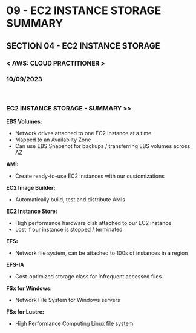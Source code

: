 # 09 - EC2 INSTANCE STORAGE SUMMARY

## SECTION 04 - EC2 INSTANCE STORAGE<br>

### < AWS: CLOUD PRACTITIONER > <br>

### 10/09/2023 <br>

<br>

### EC2 INSTANCE STORAGE - SUMMARY >>

**EBS Volumes:**
  - Network drives attached to one EC2 instance at a time
  - Mapped to an Availabilty Zone
  - Can use EBS Snapshot for backups / transferring EBS volumes across AZ

**AMI:**
  - Create ready-to-use EC2 instances with our customizations

**EC2 Image Builder:**
  - Automatically build, test and distribute AMIs

**EC2 Instance Store:**
  - High performance hardware disk attached to our EC2 instance
  - Lost if our instance is stopped / terminated

**EFS:**
  - Network file system, can be attached to 100s of instances in a region

**EFS-IA**
  - Cost-optimized storage class for infrequent accessed files

**FSx for Windows:**
  - Network File System for Windows servers

**FSx for Lustre:**
  - High Performance Computing Linux file system
<br>
